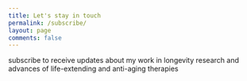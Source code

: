 ```yaml
---
title: Let's stay in touch
permalink: /subscribe/
layout: page
comments: false
---
```


subscribe to receive updates about my work in longevity research and advances of life-extending and anti-aging therapies
<script async data-uid="64e13804b9" src="https://tarkhov.kit.com/64e13804b9/index.js"></script>